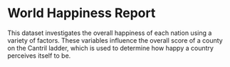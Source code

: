 # World Happiness Report

This dataset investigates the overall happiness of each nation using a variety of factors. These variables influence the overall score of a county on the Cantril ladder, which is used to determine how happy a country perceives itself to be.
